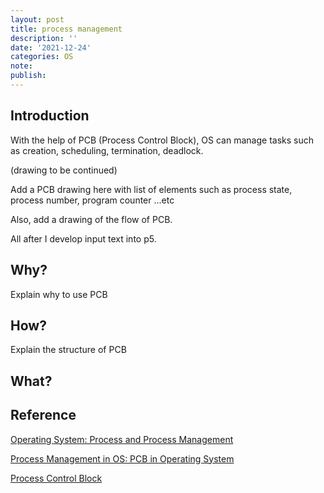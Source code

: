 ```yaml
---
layout: post
title: process management
description: ''
date: '2021-12-24'
categories: OS
note:
publish:
---
```



## Introduction

With the help of PCB (Process Control Block), OS can manage tasks such as creation, scheduling, termination, deadlock.

(drawing to be continued)

Add a PCB drawing here with list of elements such as process state, process number, program counter ...etc

Also, add a drawing of the flow of PCB.

All after I develop input text into p5.

## Why?

Explain why to use PCB

## How?

Explain the structure of PCB

## What?



## Reference

[Operating System: Process and Process Management
](https://medium.com/@akhandmishra/operating-system-process-and-process-management-108d83e8ce60)

[Process Management in OS: PCB in Operating System](https://www.guru99.com/process-management-pcb.html)

[Process Control Block](https://www.youtube.com/watch?v=4s2MKuVYKV8)
